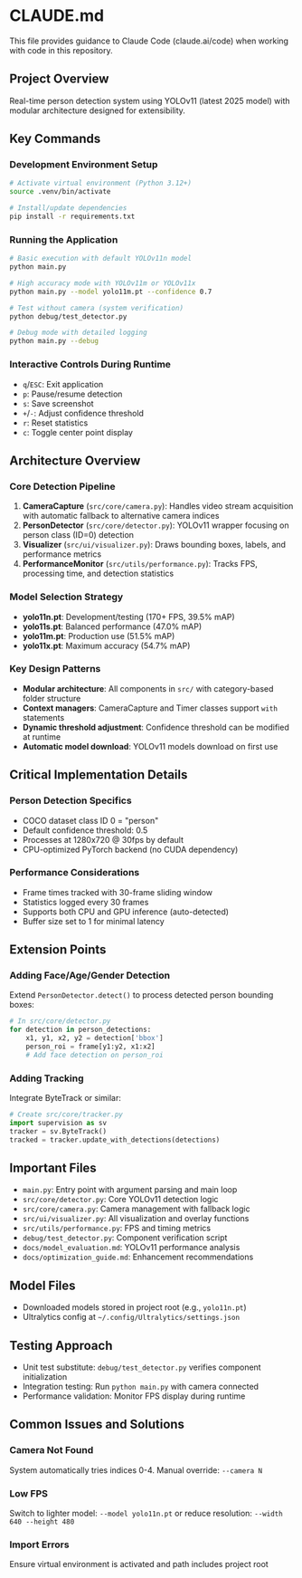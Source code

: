 # CLAUDE.md

This file provides guidance to Claude Code (claude.ai/code) when working with code in this repository.

## Project Overview

Real-time person detection system using YOLOv11 (latest 2025 model) with modular architecture designed for extensibility.

## Key Commands

### Development Environment Setup
```bash
# Activate virtual environment (Python 3.12+)
source .venv/bin/activate

# Install/update dependencies
pip install -r requirements.txt
```

### Running the Application
```bash
# Basic execution with default YOLOv11n model
python main.py

# High accuracy mode with YOLOv11m or YOLOv11x
python main.py --model yolo11m.pt --confidence 0.7

# Test without camera (system verification)
python debug/test_detector.py

# Debug mode with detailed logging
python main.py --debug
```

### Interactive Controls During Runtime
- `q`/`ESC`: Exit application
- `p`: Pause/resume detection
- `s`: Save screenshot
- `+`/`-`: Adjust confidence threshold
- `r`: Reset statistics
- `c`: Toggle center point display

## Architecture Overview

### Core Detection Pipeline
1. **CameraCapture** (`src/core/camera.py`): Handles video stream acquisition with automatic fallback to alternative camera indices
2. **PersonDetector** (`src/core/detector.py`): YOLOv11 wrapper focusing on person class (ID=0) detection
3. **Visualizer** (`src/ui/visualizer.py`): Draws bounding boxes, labels, and performance metrics
4. **PerformanceMonitor** (`src/utils/performance.py`): Tracks FPS, processing time, and detection statistics

### Model Selection Strategy
- **yolo11n.pt**: Development/testing (170+ FPS, 39.5% mAP)
- **yolo11s.pt**: Balanced performance (47.0% mAP)
- **yolo11m.pt**: Production use (51.5% mAP)
- **yolo11x.pt**: Maximum accuracy (54.7% mAP)

### Key Design Patterns
- **Modular architecture**: All components in `src/` with category-based folder structure
- **Context managers**: CameraCapture and Timer classes support `with` statements
- **Dynamic threshold adjustment**: Confidence threshold can be modified at runtime
- **Automatic model download**: YOLOv11 models download on first use

## Critical Implementation Details

### Person Detection Specifics
- COCO dataset class ID 0 = "person"
- Default confidence threshold: 0.5
- Processes at 1280x720 @ 30fps by default
- CPU-optimized PyTorch backend (no CUDA dependency)

### Performance Considerations
- Frame times tracked with 30-frame sliding window
- Statistics logged every 30 frames
- Supports both CPU and GPU inference (auto-detected)
- Buffer size set to 1 for minimal latency

## Extension Points

### Adding Face/Age/Gender Detection
Extend `PersonDetector.detect()` to process detected person bounding boxes:
```python
# In src/core/detector.py
for detection in person_detections:
    x1, y1, x2, y2 = detection['bbox']
    person_roi = frame[y1:y2, x1:x2]
    # Add face detection on person_roi
```

### Adding Tracking
Integrate ByteTrack or similar:
```python
# Create src/core/tracker.py
import supervision as sv
tracker = sv.ByteTrack()
tracked = tracker.update_with_detections(detections)
```

## Important Files

- `main.py`: Entry point with argument parsing and main loop
- `src/core/detector.py`: Core YOLOv11 detection logic
- `src/core/camera.py`: Camera management with fallback logic
- `src/ui/visualizer.py`: All visualization and overlay functions
- `src/utils/performance.py`: FPS and timing metrics
- `debug/test_detector.py`: Component verification script
- `docs/model_evaluation.md`: YOLOv11 performance analysis
- `docs/optimization_guide.md`: Enhancement recommendations

## Model Files
- Downloaded models stored in project root (e.g., `yolo11n.pt`)
- Ultralytics config at `~/.config/Ultralytics/settings.json`

## Testing Approach
- Unit test substitute: `debug/test_detector.py` verifies component initialization
- Integration testing: Run `python main.py` with camera connected
- Performance validation: Monitor FPS display during runtime

## Common Issues and Solutions

### Camera Not Found
System automatically tries indices 0-4. Manual override: `--camera N`

### Low FPS
Switch to lighter model: `--model yolo11n.pt` or reduce resolution: `--width 640 --height 480`

### Import Errors
Ensure virtual environment is activated and path includes project root